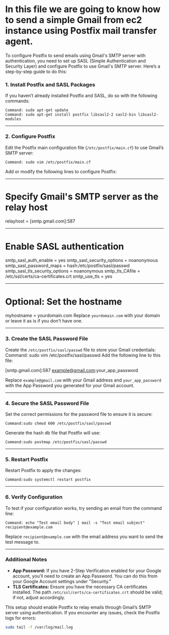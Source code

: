 
# In this file we are going to know how to send a simple Gmail from ec2 instance using Postfix mail transfer agent.

To configure Postfix to send emails using Gmail's SMTP server with authentication, you need to set up SASL (Simple Authentication and Security Layer) and configure Postfix to use Gmail's SMTP server. Here’s a step-by-step guide to do this:

### **1. Install Postfix and SASL Packages**

If you haven’t already installed Postfix and SASL, do so with the following commands:

    Command: sudo apt-get update
    Command: sudo apt-get install postfix libsasl2-2 sasl2-bin libsasl2-modules

----------------------------------------------------------------------------------------


### **2. Configure Postfix**

Edit the Postfix main configuration file (`/etc/postfix/main.cf`) to use Gmail’s SMTP server:

    Command: sudo vim /etc/postfix/main.cf

Add or modify the following lines to configure Postfix:

----------------------------------------------------------------------------------------

# Specify Gmail's SMTP server as the relay host

relayhost = [smtp.gmail.com]:587

----------------------------------------------------------------------------------------

# Enable SASL authentication
smtp_sasl_auth_enable = yes
smtp_sasl_security_options = noanonymous
smtp_sasl_password_maps = hash:/etc/postfix/sasl/passwd
smtp_sasl_tls_security_options = noanonymous
smtp_tls_CAfile = /etc/ssl/certs/ca-certificates.crt
smtp_use_tls = yes

----------------------------------------------------------------------------------------

# Optional: Set the hostname
myhostname = yourdomain.com
Replace `yourdomain.com` with your domain or leave it as is if you don't have one.

----------------------------------------------------------------------------------------


### **3. Create the SASL Password File**
Create the `/etc/postfix/sasl/passwd` file to store your Gmail credentials:
    Command: sudo vim /etc/postfix/sasl/passwd
Add the following line to this file:

[smtp.gmail.com]:587 example@gmail.com:your_app_password

Replace `example@gmail.com` with your Gmail address and `your_app_password` with the App Password you generated for your Gmail account.

----------------------------------------------------------------------------------------


### **4. Secure the SASL Password File**

Set the correct permissions for the password file to ensure it is secure:

    Command:sudo chmod 600 /etc/postfix/sasl/passwd

Generate the hash db file that Postfix will use:

    Command:sudo postmap /etc/postfix/sasl/passwd

----------------------------------------------------------------------------------------
### **5. Restart Postfix**

Restart Postfix to apply the changes:

    Command:sudo systemctl restart postfix

----------------------------------------------------------------------------------------


### **6. Verify Configuration**

To test if your configuration works, try sending an email from the command line:

    Command: echo "Test email body" | mail -s "Test email subject" recipient@example.com

Replace `recipient@example.com` with the email address you want to send the test message to.

----------------------------------------------------------------------------------------


### **Additional Notes**

- **App Password:** If you have 2-Step Verification enabled for your Google account, you’ll need to create an App Password. You can do this from your Google Account settings under "Security."
- **TLS Certificates:** Ensure you have the necessary CA certificates installed. The path `/etc/ssl/certs/ca-certificates.crt` should be valid; if not, adjust accordingly.

This setup should enable Postfix to relay emails through Gmail’s SMTP server using authentication. If you encounter any issues, check the Postfix logs for errors:

```bash
sudo tail -f /var/log/mail.log
```









